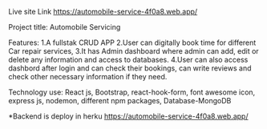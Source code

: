 Live site Link
https://automobile-service-4f0a8.web.app/

Project title: Automobile Servicing

Features:
1.A fullstak CRUD APP
2.User can digitally book time for different Car repair services,
3.It has Admin dashboard where admin can add, edit or delete any information and access to databases.
4.User can also access dashbord after login and can check their bookings, can write reviews and check other necessary information if they need.

Technology use:
React js, Bootstrap, react-hook-form, font awesome icon, express js, nodemon, different npm packages, Database-MongoDB 

*Backend is deploy in herku
https://automobile-service-4f0a8.web.app/
